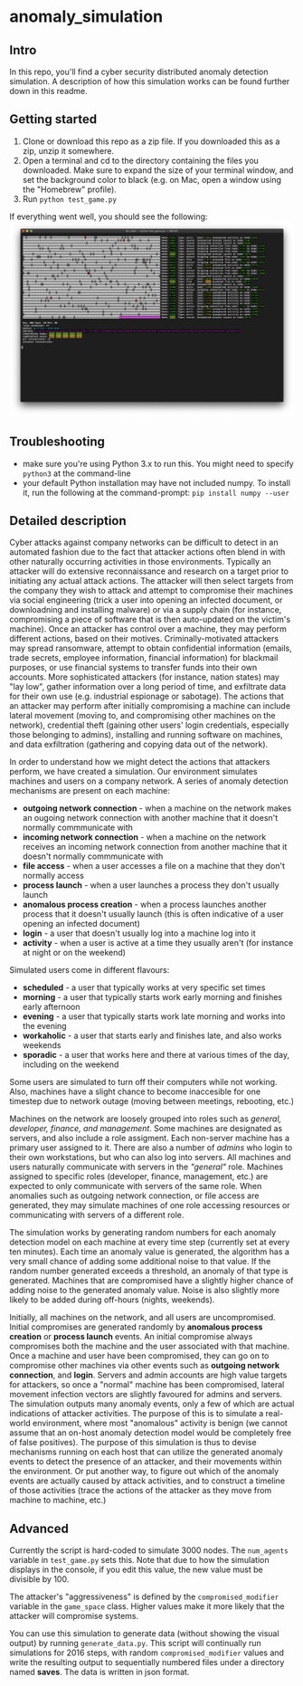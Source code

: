 # anomaly_simulation

## Intro
In this repo, you'll find a cyber security distributed anomaly detection simulation. A description of how this simulation works can be found further down in this readme.

## Getting started
1. Clone or download this repo as a zip file. If you downloaded this as a zip, unzip it somewhere.
2. Open a terminal and cd to the directory containing the files you downloaded. Make sure to expand the size of your terminal window, and set the background color to black (e.g. on Mac, open a window using the "Homebrew" profile).
3. Run `python test_game.py`

If everything went well, you should see the following:
![example output](images/example_output.png)

## Troubleshooting
- make sure you're using Python 3.x to run this. You might need to specify `python3` at the command-line
- your default Python installation may have not included numpy. To install it, run the following at the command-prompt:
`pip install numpy --user`

## Detailed description
Cyber attacks against company networks can be difficult to detect in an automated fashion due to the fact that attacker actions often blend in with other naturally occurring activities in those environments. Typically an attacker will do extensive reconnaissance and research on a target prior to initiating any actual attack actions. The attacker will then select targets from the company they wish to attack and attempt to compromise their machines via social engineering (trick a user into opening an infected document, or downloadning and installing malware) or via a supply chain (for instance, compromising a piece of software that is then auto-updated on the victim's machine). Once an attacker has control over a machine, they may perform different actions, based on their motives. Criminally-motivated attackers may spread ransomware, attempt to obtain confidential information (emails, trade secrets, employee information, financial information) for blackmail purposes, or use financial systems to transfer funds into their own accounts. More sophisticated attackers (for instance, nation states) may "lay low", gather information over a long period of time, and exfiltrate data for their own use (e.g. industrial espionage or sabotage). The actions that an attacker may perform after initially compromising a machine can include lateral movement (moving to, and compromising other machines on the network), credential theft (gaining other users' login credentials, especially those belonging to admins), installing and running software on machines, and data exfiltration (gathering and copying data out of the network).

In order to understand how we might detect the actions that attackers perform, we have created a simulation. Our environment simulates machines and users on a company network. A series of anomaly detection mechanisms are present on each machine:
- **outgoing network connection** - when a machine on the network makes an ougoing network connection with another machine that it doesn't normally commmunicate with
- **incoming network connection** - when a machine on the network receives an incoming network connection from another machine that it doesn't normally commmunicate with
- **file access** - when a user accesses a file on a machine that they don't normally access
- **process launch** - when a user launches a process they don't usually launch
- **anomalous process creation** - when a process launches another process that it doesn't usually launch (this is often indicative of a user opening an infected document)
- **login** - a user that doesn't usually log into a machine log into it
- **activity** - when a user is active at a time they usually aren't (for instance at night or on the weekend)

Simulated users come in different flavours:
- **scheduled** - a user that typically works at very specific set times
- **morning** - a user that typically starts work early morning and finishes early afternoon
- **evening** - a user that typically starts work late morning and works into the evening
- **workaholic** - a user that starts early and finishes late, and also works weekends
- **sporadic** - a user that works here and there at various times of the day, including on the weekend

Some users are simulated to turn off their computers while not working. Also, machines have a slight chance to become inaccesible for one timestep due to network outage (moving between meetings, rebooting, etc.)

Machines on the network are loosely grouped into roles such as *general, developer, finance, and management*. Some machines are designated as servers, and also include a role assigment. Each non-server machine has a primary user assigned to it. There are also a number of *admins* who login to their own workstations, but who can also log into servers. All machines and users naturally communicate with servers in the *"general"* role. Machines assigned to specific roles (developer, finance, management, etc.) are expected to only communicate with servers of the same role. When anomalies such as outgoing network connection, or file access are generated, they may simulate machines of one role accessing resources or communicating with servers of a different role.

The simulation works by generating random numbers for each anomaly detection model on each machine at every time step (currently set at every ten minutes). Each time an anomaly value is generated, the algorithm has a very small chance of adding some additional noise to that value. If the random number generated exceeds a threshold, an anomaly of that type is generated. Machines that are compromised have a slightly higher chance of adding noise to the generated anomaly value. Noise is also slightly more likely to be added during off-hours (nights, weekends).

Initially, all machines on the network, and all users are uncompromised. Initial compromises are generated randomly by **anomalous process creation** or **process launch** events. An initial compromise always compromises both the machine and the user associated with that machine. Once a machine and user have been compromised, they can go on to compromise other machines via other events such as **outgoing network connection**, and **login**. Servers and admin accounts are high value targets for attackers, so once a "normal" machine has been compromised, lateral movement infection vectors are slightly favoured for admins and servers. The simulation outputs many anomaly events, only a few of which are actual indications of attacker activities. The purpose of this is to simulate a real-world environment, where most "anomalous" activity is benign (we cannot assume that an on-host anomaly detection model would be completely free of false positives). The purpose of this simulation is thus to devise mechanisms running on each host that can utilize the generated anomaly events to detect the presence of an attacker, and their movements within the environment. Or put another way, to figure out which of the anomaly events are actually caused by attack activities, and to construct a timeline of those activities (trace the actions of the attacker as they move from machine to machine, etc.)

## Advanced
Currently the script is hard-coded to simulate 3000 nodes. The `num_agents` variable in `test_game.py` sets this. Note that due to how the simulation displays in the console, if you edit this value, the new value must be divisible by 100.

The attacker's "aggressiveness" is defined by the `compromised_modifier` variable in the `game_space` class. Higher values make it more likely that the attacker will compromise systems. 

You can use this simulation to generate data (without showing the visual output) by running `generate_data.py`. This script will continually run simulations for 2016 steps, with random `compromised_modifier` values and write the resulting output to sequentially numbered files under a directory named **saves**. The data is written in json format.
